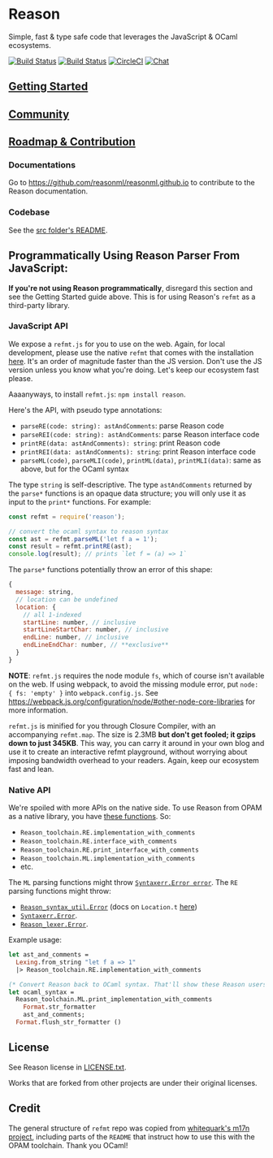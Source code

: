 # Reason

Simple, fast & type safe code that leverages the JavaScript & OCaml ecosystems.

[![Build Status](https://dev.azure.com/reasonml/reason/_apis/build/status/facebook.reason?branchName=master)](https://dev.azure.com/reasonml/reason/_build/latest?definitionId=2?branchName=master) [![Build Status](https://travis-ci.org/facebook/reason.svg?branch=master)](https://travis-ci.org/facebook/reason) [![CircleCI](https://circleci.com/gh/facebook/reason/tree/master.svg?style=svg)](https://circleci.com/gh/facebook/reason/tree/master) [![Chat](https://img.shields.io/discord/235176658175262720.svg?logo=discord&colorb=blue)](https://discord.gg/reasonml)

## [Getting Started](https://reasonml.github.io/docs/en/installation)

## [Community](https://reasonml.github.io/docs/en/community.html)

## [Roadmap & Contribution](https://reasonml.github.io/docs/en/roadmap)

### Documentations

Go to https://github.com/reasonml/reasonml.github.io to contribute to the Reason documentation.

### Codebase

See the [src folder's README](https://github.com/facebook/reason/tree/master/src/README.md).

## Programmatically Using Reason Parser From JavaScript:

**If you're not using Reason programmatically**, disregard this section and see the Getting Started guide above. This is for using Reason's `refmt` as a third-party library.

### JavaScript API

We expose a `refmt.js` for you to use on the web. Again, for local development, please use the native `refmt` that comes with the installation [here](https://reasonml.github.io/docs/en/installation.html). It's an order of magnitude faster than the JS version. Don't use the JS version unless you know what you're doing. Let's keep our ecosystem fast please.

Aaaanyways, to install `refmt.js`: `npm install reason`.

Here's the API, with pseudo type annotations:

- `parseRE(code: string): astAndComments`: parse Reason code
- `parseREI(code: string): astAndComments`: parse Reason interface code
- `printRE(data: astAndComments): string`: print Reason code
- `printREI(data: astAndComments): string`: print Reason interface code
- `parseML(code)`, `parseMLI(code)`, `printML(data)`, `printMLI(data)`: same as above, but for the OCaml syntax

The type `string` is self-descriptive. The type `astAndComments` returned by the `parse*` functions is an opaque data structure; you will only use it as input to the `print*` functions. For example:

```js
const refmt = require('reason');

// convert the ocaml syntax to reason syntax
const ast = refmt.parseML('let f a = 1');
const result = refmt.printRE(ast);
console.log(result); // prints `let f = (a) => 1`
```

The `parse*` functions potentially throw an error of this shape:

```js
{
  message: string,
  // location can be undefined
  location: {
    // all 1-indexed
    startLine: number, // inclusive
    startLineStartChar: number, // inclusive
    endLine: number, // inclusive
    endLineEndChar: number, // **exclusive**
  }
}
```

**NOTE**: `refmt.js` requires the node module `fs`, which of course isn't available on the web. If using webpack, to avoid the missing module error, put `node: { fs: 'empty' }` into `webpack.config.js`. See https://webpack.js.org/configuration/node/#other-node-core-libraries for more information.

`refmt.js` is minified for you through Closure Compiler, with an accompanying `refmt.map`. The size is 2.3MB **but don't get fooled; it gzips down to just 345KB**. This way, you can carry it around in your own blog and use it to create an interactive refmt playground, without worrying about imposing bandwidth overhead to your readers. Again, keep our ecosystem fast and lean.

### Native API

We're spoiled with more APIs on the native side. To use Reason from OPAM as a native library, you have [these functions](https://github.com/facebook/reason/blob/5a253048e8077c4597a8935adbed7aa22bfff647/src/reason_toolchain.ml#L141-L157). So:

- `Reason_toolchain.RE.implementation_with_comments`
- `Reason_toolchain.RE.interface_with_comments`
- `Reason_toolchain.RE.print_interface_with_comments`
- `Reason_toolchain.ML.implementation_with_comments`
- etc.

The `ML` parsing functions might throw [`Syntaxerr.Error error`](https://caml.inria.fr/pub/docs/manual-ocaml/compilerlibref/Syntaxerr.html). The `RE` parsing functions might throw:

- [`Reason_syntax_util.Error`](https://github.com/facebook/reason/blob/6e99ea5aae3791359b1e356060691f7b5b596365/src/reason-parser/reason_syntax_util.ml#L456) (docs on `Location.t` [here](https://caml.inria.fr/pub/docs/manual-ocaml/libref/Location.html))
- [`Syntaxerr.Error`](https://caml.inria.fr/pub/docs/manual-ocaml/compilerlibref/Syntaxerr.html).
- [`Reason_lexer.Error`](https://github.com/facebook/reason/blob/6e99ea5aae3791359b1e356060691f7b5b596365/src/reason-parser/reason_lexer.mll#L84).

Example usage:

```ocaml
let ast_and_comments =
  Lexing.from_string "let f a => 1"
  |> Reason_toolchain.RE.implementation_with_comments

(* Convert Reason back to OCaml syntax. That'll show these Reason users! *)
let ocaml_syntax =
  Reason_toolchain.ML.print_implementation_with_comments
    Format.str_formatter
    ast_and_comments;
  Format.flush_str_formatter ()
```

## License

See Reason license in [LICENSE.txt](LICENSE.txt).

Works that are forked from other projects are under their original licenses.

## Credit

The general structure of `refmt` repo was copied from [whitequark's m17n project](https://github.com/whitequark/ocaml-m17n), including parts of the `README` that instruct how to use this with the OPAM toolchain. Thank you OCaml!
